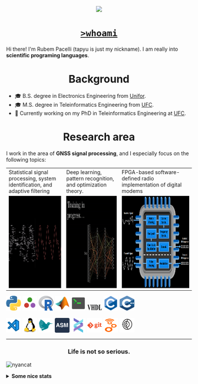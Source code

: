 <!--
**tapyu/tapyu** is a ✨ _special_ ✨ repository because its `README.md` (this file) appears on your GitHub profile.

That is what I'm using to make the this Markdown:

*** About wakatime *** (./.github/workflows/waka-readme-stats.yml or the "Waka Readme" github action):
- How To Use Github's New Personal README and Wakatime: https://www.youtube.com/watch?v=jazcHIaitfE
- Adding Weekly Coding Stats to your GitHub Readme Profile: https://www.youtube.com/watch?v=sZi8MmQP3MY

*** About updating README.md with recent activities *** (./.github/workflows/update-readme-recent-activities.yml or the "Update README with recent activities" github action)
- How To Create An Amazing Profile ReadMe With GitHub Actions -> https://www.youtube.com/watch?v=ECuqb5Tv9qI

*** about deploying your own vercel instance (it is the "GitHub Performance" section of my README.dm) ***
1 -> https://github.com/anuraghazra/github-readme-stats#deploy-on-your-own-vercel-instance
2 -> https://www.youtube.com/watch?v=n6d4KHSKqGk&t=107s
3 -> https://github.com/tapyu/github-readme-stats/blob/master/vercel.json
4 -> https://vercel.com/docs/cli#project-configuration
5 -> https://github.com/abhisheknaiidu/awesome-github-profile-readme

*** other things ***
- awesome-github-profile-readme: https://github.com/abhisheknaiidu/awesome-github-profile-readme
- Shelds.io: https://github.com/badges/shields

-->

<p align='center'>
    <img align='center' src="https://img.shields.io/github/followers/tapyu?style=social">
</p>

<h1 align="center"><a href="https://linktr.ee/tapyu"><code>>whoami</code></a></h1>
Hi there! I'm Rubem Pacelli (tapyu is just my nickname). I am really into <b>scientific programing languages</b>.
<h1 align="center">Background</h1>
<ul>
  <li>🎓 B.S. degree in Electronics Engineering from <a href="https://unifor.br/">Unifor</a>.</li>
  <li>🎓 M.S. degree in Teleinformatics Engineering from <a href="http://www.ufc.br/">UFC</a>.</li>
  <li>🔬 Currently working on my PhD in Teleinformatics Engineering at <a href="http://www.ufc.br/">UFC</a>.</li>
</ul>
<h1 align="center">Research area</h1>
I work in the area of <b>GNSS signal processing</b>, and I especially focus on the following topics:
<table>
  <tr>
    <td width="250">Statistical signal processing, system identification, and adaptive filtering</td>
     <td width="250">Deep learning, pattern recognition, and optimization theory.</td>
     <td width="350">FPGA-based software-defined radio implementation of digital modems</td>
  </tr>
  <tr>
    <td valign="top" align="center"><img height="250" width="250" src="figs/signal.gif"></td>
    <td valign="middle" align="center"><img height="250" width="250" src="figs/test.gif"></td>
    <td valign="top" align="center"><img height="250" width="900" src="figs/embedded systems microprocessor.png"></td>
  </tr>
</table>

<code><a href="https://www.python.org/"><img height="40" width="40" alt="python" src="figs/python_colorful.svg"></a></code>
<code><a href="https://julialang.org/"><img height="40" width="40" alt="Julia programming language" src="figs/julia.svg"></a></code>
<code><a href="https://www.r-project.org/"><img height="40" width="40" alt="R programming language" src="figs/r_colorful.svg"></a></code>
<code><a href="https://www.mathworks.com/products/matlab.html"><img height="40" width="40" alt="matlab" src="figs/icons8-matlab.svg"></a></code>
<code><a href="https://en.wikipedia.org/wiki/Shell_script"><img height="40" width="40" alt="Unix shell scripting" src="figs/utilities-x-terminal.svg"></a></code>
<code><a href="https://en.wikipedia.org/wiki/VHDL"><img height="20" width="40" width="40" alt="VHDL" src="figs/VHDL.jfif"></a></code>
<code><a href="https://en.wikipedia.org/wiki/C_(programming_language)"><img height="40" width="40" alt="C programming language" src="figs/c_colorful.svg"></a></code>
<code><a href="https://en.wikipedia.org/wiki/C%2B%2B"><img height="40" width="40" alt="C++ programming language" src="figs/cpp_colorful.svg"></a></code>
<br>
<br>
<code><a href="https://code.visualstudio.com/"><img height="40" width="40" alt="visual studio code" src="figs/vscode_colorful.svg"></a></code>
<code><a href="https://www.linux.org/"><img height="40" alt="linux" src="figs/linux_colorful.svg"></a></code>
<code><a href="https://www.latex-project.org/"><img height="40" width="40" alt="latex" src="figs/icons8-latex.svg"></a></code>
<code><a href="https://en.wikipedia.org/wiki/Assembly_language"><img height="40" width="40" alt="assembly" src="figs/assembly.png"></a></code>
<code><a href="https://docs.helix-editor.com/"><img height="40" width="40" alt="helix-editor" src="figs/helix.png"></a></code>
<code><a href="https://git-scm.com/"><img height="40" alt="git" width="40" src="figs/git.svg"></a></code>
<code><a href="https://github.com/gnuradio/gnuradio/tree/main"><img height="40" alt="git" width="40" src="figs/gnuradio.png"></a></code>
<code><a href="https://github.com/gnss-sdr/gnss-sdr"><img height="40" alt="git" width="40" src="figs/gnss-sdr.png"></a></code>
<br>

---

<h3 align="center">Life is not so serious.</h3>

![nyancat](https://github.com/tapyu/tapyu/assets/22801918/3431b80d-7a2d-4057-87dd-ac53fa63817b)

<details>
    <summary><b>Some nice stats</b></summary>
    <ul> <img src="https://github-readme-activity-graph.vercel.app/graph?username=tapyu&theme=react-dark" />
    <h3>GitHub Performance</h3>
    <table>
        <tr>
            <td> <img src="https://github-readme-stats-xi-six-31.vercel.app/api?username=tapyu&show_icons=true&count_private=true&hide_title=true&line_height=33&theme=react&border=61dafb&hide_border=true" /> </td>
            <td> <img src="https://github-readme-stats-xi-six-31.vercel.app/api/top-langs/?username=tapyu&hide=postscript,jupyter%20notebook,tex,html,makefile,typst&count_private=true&title_color=61dafb&text_color=ffffff&icon_color=61dafb&bg_color=20232a&layout=compact&border_color=61dafb&hide_border=true&langs_count=6" /> </td>
        </tr>
    </table>

### Wakatime stats
<!--START_SECTION:waka-->
![Code Time](http://img.shields.io/badge/Code%20Time-2%2C106%20hrs%2049%20mins-blue)

**I'm an Early 🐤** 

```text
🌞 Morning                841 commits         ████░░░░░░░░░░░░░░░░░░░░░   17.79 % 
🌆 Daytime                1688 commits        █████████░░░░░░░░░░░░░░░░   35.71 % 
🌃 Evening                1262 commits        ███████░░░░░░░░░░░░░░░░░░   26.70 % 
🌙 Night                  936 commits         █████░░░░░░░░░░░░░░░░░░░░   19.80 % 
```
📅 **I'm Most Productive on Thursday** 

```text
Monday                   641 commits         ███░░░░░░░░░░░░░░░░░░░░░░   13.56 % 
Tuesday                  761 commits         ████░░░░░░░░░░░░░░░░░░░░░   16.10 % 
Wednesday                803 commits         ████░░░░░░░░░░░░░░░░░░░░░   16.99 % 
Thursday                 897 commits         █████░░░░░░░░░░░░░░░░░░░░   18.98 % 
Friday                   698 commits         ████░░░░░░░░░░░░░░░░░░░░░   14.77 % 
Saturday                 476 commits         ███░░░░░░░░░░░░░░░░░░░░░░   10.07 % 
Sunday                   451 commits         ██░░░░░░░░░░░░░░░░░░░░░░░   09.54 % 
```


📊 **This Week I Spent My Time On** 

```text
💬 Programming Languages: 
Python                   16 hrs 7 mins       ██████████████████░░░░░░░   70.94 % 
Markdown                 2 hrs 33 mins       ███░░░░░░░░░░░░░░░░░░░░░░   11.23 % 
YAML                     1 hr 55 mins        ██░░░░░░░░░░░░░░░░░░░░░░░   08.49 % 
Other                    1 hr 19 mins        █░░░░░░░░░░░░░░░░░░░░░░░░   05.85 % 
TeX                      24 mins             ░░░░░░░░░░░░░░░░░░░░░░░░░   01.78 % 

🔥 Editors: 
VS Code                  22 hrs 43 mins      █████████████████████████   100.00 % 

🐱‍💻 Projects: 
code-gps-solutions       21 hrs 54 mins      ████████████████████████░   96.47 % 
Unknown Project          46 mins             █░░░░░░░░░░░░░░░░░░░░░░░░   03.42 % 
iono-scint-charact       1 min               ░░░░░░░░░░░░░░░░░░░░░░░░░   00.11 % 

💻 Operating System: 
Linux                    22 hrs 43 mins      █████████████████████████   100.00 % 
```


 Last Updated on 28/08/2025 18:47:59 UTC
<!--END_SECTION:waka-->

### Recent GitHub Activity
<!--START_SECTION:activity-->
1. 🔒 Closed issue [#273](https://github.com/mathworks/MATLAB-extension-for-vscode/issues/273) in [mathworks/MATLAB-extension-for-vscode](https://github.com/mathworks/MATLAB-extension-for-vscode)
2. ❗ Opened issue [#273](https://github.com/mathworks/MATLAB-extension-for-vscode/issues/273) in [mathworks/MATLAB-extension-for-vscode](https://github.com/mathworks/MATLAB-extension-for-vscode)
3. 🔒 Closed issue [#8](https://github.com/MenkeTechnologies/zsh-expand/issues/8) in [MenkeTechnologies/zsh-expand](https://github.com/MenkeTechnologies/zsh-expand)
4. ❗ Opened issue [#10812](https://github.com/iterative/dvc/issues/10812) in [iterative/dvc](https://github.com/iterative/dvc)
5. 🗣 Commented on [#33](https://github.com/uben0/tree-sitter-typst/issues/33#issuecomment-3097583286) in [uben0/tree-sitter-typst](https://github.com/uben0/tree-sitter-typst)
<!--END_SECTION:activity-->

### Latest Youtube Video 📺
<!-- YOUTUBE:START -->
- [Mr. Robot - Darlene hacks parking gate with HackRF](https://www.youtube.com/watch?v=y8VQRXDm4hQ)
<!-- YOUTUBE:END -->
</ul>
</details>
